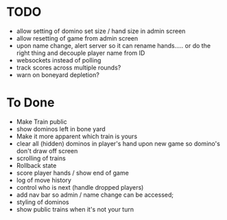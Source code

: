 
# TODO 
* allow setting of domino set size / hand size in admin screen
* allow resetting of game from admin screen
* upon name change, alert server so it can rename hands..... or do the right thing and decouple player name from ID
* websockets instead of polling
* track scores across multiple rounds?
* warn on boneyard depletion?

# To Done
* Make Train public
* show dominos left in bone yard
* Make it more apparent which train is yours
* clear all (hidden) dominos in player's hand upon new game so domino's don't draw off screen
* scrolling of trains
* Rollback state
* score player hands / show end of game
* log of move history
* control who is next (handle dropped players)
* add nav bar so admin / name change can be accessed; 
* styling of dominos
* show public trains when it's not your turn
